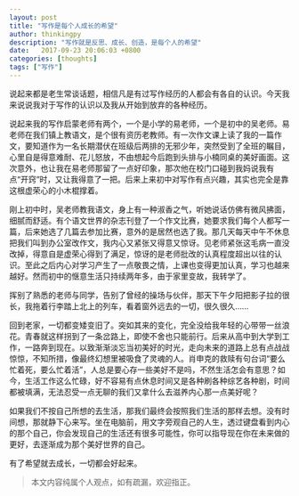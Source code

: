 ```yaml
---
layout: post
title: "写作是每个人成长的希望"
author: thinkingpy
description: "写作就是反思、成长、创造，是每个人的希望"
date:   2017-09-23 20:06:03 +0800
categories: [thoughts]
tags: ["写作"]
---
```


说起来都是老生常谈话题，相信凡是有过写作经历的人都会有各自的认识。今天我来说说我对于写作的认识以及我从开始到放弃的各种经历。

说起来我的写作启蒙老师有两个，一个是小学的易老师，一个是初中的吴老师。易老师在我们镇上教语文，是个很有资历老教师。有一次作文课上读了我的一篇作文，要知道作为一名长期潜伏在班级后两排的无邪少年，突然受到了全班的瞩目，心里自是得意难耐、花儿怒放，不由想起今后跑到头排与小楠同桌的美好画面。这次意外，也让我在易老师那留了一点好印象，那次他在校门口碰到我妈说我有点“开窍”时，又让我得意了一把。后来上来初中对写作有点兴趣，其实也完全是靠这根虚荣心的小木棍撑着。

刚上初中时，吴老师教我语文，身上有一种淑香之气，听她说话仿佛有微风拂面，细腻而舒适。有个语文世界的杂志刊登了一个作文比赛，她要求我们每个人都写一篇，后来她选了几篇去参加比赛，意外的是居然也选了我。那几天每天中午不休息把我们叫到办公室改作文，我内心又紧张又得意又惊讶。见老师紧张这毛病一直没改掉，得意自是虚荣心得到了满足，惊讶的是老师批改的认真程度超出以往的认识。至此之后内心对学习产生了一点敬畏之情，上课也变得更加认真，学习也越来越好。然而初中的惬意生活只持续两年多，由于家里变故，我转学了。

挥别了熟悉的老师与同学，告别了曾经的操场与伙伴，那天下午夕阳把影子拉的很长，我拖着行李踏上北上的列车，看着窗外远去的一切，很久很久……

回到老家，一切都变矮变旧了。突如其来的变化，完全没给我年轻的心带带一丝浪花。青春就这样拐到了一条岔路上，即使不舍也只能前行。后来从高中到大学到工作，一路奔到现在。以致渐渐淡忘当初美好的时光，走向未来的道路上总有点战战惊惊，不知所措，像最终幻想里被吸食了灵魂的人。肖申克的救赎有句台词“要么忙着死，要么忙着活”，人总是要心存一些美好不是吗，不然生活怎会有意思？如今，生活工作这么忙碌，好不容易有点休息时间又是各种刷各种综艺各种剧，时间都被填满，无法忍受一点无聊的我们又拿什么去滋养内心那一点美好呢？

如果我们不按自己所想的去生活，那我们最终会按照我们生活的那样去想。没有时间想，那就静下心来写。坐在电脑前，用文字旁观自己的人生，透过键盘看到内心的那个自己，你会发现自己的生活还有很多可能性，你可以指导现在你在未来做的更好，去逐渐成为那个美好世界的自己。

有了希望就去成长，一切都会好起来。

> 本文内容纯属个人观点，如有疏漏，欢迎指正。
